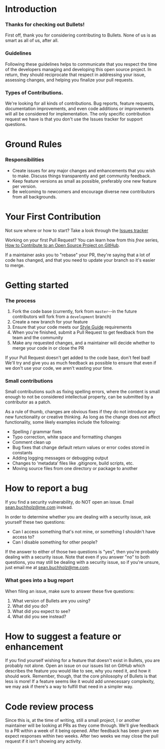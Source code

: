 # Introduction

### Thanks for checking out Bullets!

First off, thank you for considering contributing to Bullets. None of us is as smart as all of us, after all.


### Guidelines

Following these guidelines helps to communicate that you respect the time of the developers managing and developing this open source project. In return, they should reciprocate that respect in addressing your issue, assessing changes, and helping you finalize your pull requests.

### Types of Contributions.

We're looking for all kinds of contributions. Bug reports, feature requests, documentation improvements, and even code additions or improvements will all be considered for implementation. The only specific contribution request we have is that you don't use the Issues tracker for support questions.

# Ground Rules
### Responsibilities

* Create issues for any major changes and enhancements that you wish to make. Discuss things transparently and get community feedback.
* Keep feature versions as small as possible, preferably one new feature per version.
* Be welcoming to newcomers and encourage diverse new contributors from all backgrounds.

# Your First Contribution

Not sure where or how to start? Take a look through the [Issues tracker](https://github.com/seanbuchholz/webappint/issues)

Working on your first Pull Request? You can learn how from this *free* series, [How to Contribute to an Open Source Project on GitHub](https://egghead.io/series/how-to-contribute-to-an-open-source-project-on-github).

If a maintainer asks you to "rebase" your PR, they're saying that a lot of code has changed, and that you need to update your branch so it's easier to merge.

# Getting started
### The process

1. Fork the code base (currently, fork from `master`--in the future contributors will fork from a `development` branch)
2. Create a new branch for your feature
3. Ensure that your code meets our [Style Guide](https://github.com/seanbuchholz/webappint#style-guide) requirements
4. When you're finished, submit a Pull Request to get feedback from the team and the community
5. Make any requested changes, and a maintainer will decide whether to merge your code in or close the PR

If your Pull Request doesn't get added to the code base, don't feel bad! We'll try and give you as much feedback as possible to ensure that even if we don't use your code, we aren't wasting your time.

### Small contributions

Small contributions such as fixing spelling errors, where the content is small enough to not be considered intellectual property, can be submitted by a contributor as a patch.

As a rule of thumb, changes are obvious fixes if they do not introduce any new functionality or creative thinking. As long as the change does not affect functionality, some likely examples include the following:
* Spelling / grammar fixes
* Typo correction, white space and formatting changes
* Comment clean up
* Bug fixes that change default return values or error codes stored in constants
* Adding logging messages or debugging output
* Changes to ‘metadata’ files like .gitignore, build scripts, etc.
* Moving source files from one directory or package to another

# How to report a bug

 If you find a security vulnerability, do NOT open an issue. Email sean.buchholz@me.com instead.

In order to determine whether you are dealing with a security issue, ask yourself these two questions:
* Can I access something that's not mine, or something I shouldn't have access to?
* Can I disable something for other people?

If the answer to either of those two questions is "yes", then you're probably dealing with a security issue. Note that even if you answer "no" to both questions, you may still be dealing with a security issue, so if you're unsure, just email me at sean.buchholz@me.com.

### What goes into a bug report

When filing an issue, make sure to answer these five questions:

1. What version of Bullets are you using?
2. What did you do?
3. What did you expect to see?
4. What did you see instead?

# How to suggest a feature or enhancement

If you find yourself wishing for a feature that doesn't exist in Bullets, you are probably not alone. Open an issue on our issues list on GitHub which describes the feature you would like to see, why you need it, and how it should work. Remember, though, that the core philosophy of Bullets is that less is more! If a feature seems like it would add unnecessary complexity, we may ask if there's a way to fulfill that need in a simpler way.

# Code review process

Since this is, at the time of writing, still a small project, I or another maintainer will be looking at PRs as they come through. We'll give feedback to a PR within a week of it being opened. After feedback has been given we expect responses within two weeks. After two weeks we may close the pull request if it isn't showing any activity.

<!-- # Community
If there are other channels you use besides GitHub to discuss contributions, mention them here. You can also list the author, maintainers, and/or contributors here, or set expectations for response time.

> You can chat with the core team on https://gitter.im/cucumber/cucumber. We try to have office hours on Fridays.

[source: [cucumber-ruby](https://github.com/cucumber/cucumber-ruby/blob/master/CONTRIBUTING.md#talking-with-other-devs)] **Need more inspiration?**
 [1] [Chef](https://github.com/chef/chef/blob/master/CONTRIBUTING.md#-developer-office-hours) [2] [Cookiecutter](https://github.com/audreyr/cookiecutter#community)

# BONUS: Code, commit message and labeling conventions
These sections are not necessary, but can help streamline the contributions you receive.

### Explain your preferred style for code, if you have any.

**Need inspiration?** [1] [Requirejs](http://requirejs.org/docs/contributing.html#codestyle) [2] [Elasticsearch](https://github.com/elastic/elasticsearch/blob/master/CONTRIBUTING.md#contributing-to-the-elasticsearch-codebase)

### Explain if you use any commit message conventions.

**Need inspiration?** [1] [Angular](https://github.com/angular/material/blob/master/CONTRIBUTING.md#-git-commit-guidelines) [2] [Node.js](https://github.com/nodejs/node/blob/master/CONTRIBUTING.md#step-3-commit)

### Explain if you use any labeling conventions for issues.

**Need inspiration?** [1] [StandardIssueLabels](https://github.com/wagenet/StandardIssueLabels#standardissuelabels) [2] [Atom](https://github.com/atom/atom/blob/master/CONTRIBUTING.md#issue-and-pull-request-labels) -->
